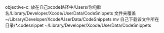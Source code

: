 
objective-c:
放在自己xcode路径中/Users/你电脑名/Library/Developer/Xcode/UserData/CodeSnippets 文件夹覆盖
~/Library/Developer/Xcode/UserData/CodeSnippets
mv 自己下载该文件所在目录/*.codesnippet ~/Library/Developer/Xcode/UserData/CodeSnippets
